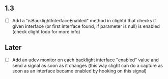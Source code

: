 ## 1.3
- [ ] Add a "isBacklightInterfaceEnabled" method in clightd that checks if given interface (or first interface found, if parameter is null) is enabled (check clight todo for more info)

## Later
- [ ] Add an udev monitor on each backlight interface "enabled" value and send a signal as soon as it changes (this way clight can do a capture as soon as an interface became enabled by hooking on this signal)
